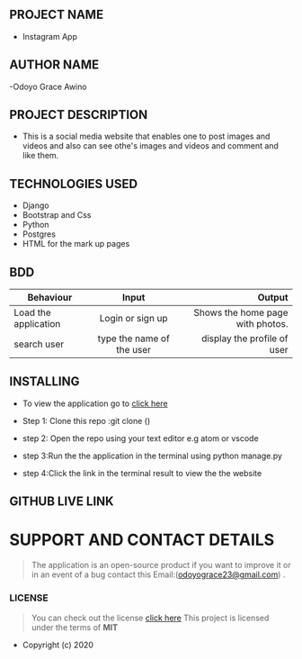 ## PROJECT NAME

- Instagram App

## AUTHOR NAME

-Odoyo Grace Awino

## PROJECT DESCRIPTION


- This is a social media website that enables one to post images and videos and also can see othe's images and videos and comment and like them.



## TECHNOLOGIES USED

- Django
- Bootstrap and Css
- Python 
- Postgres
- HTML for the mark up pages


## BDD
 
| Behaviour                   | Input                  | Output                                             |
| ------------------------    |:----------------------:| --------------------------------------------------:|
| Load the application        | Login or sign up       | Shows the home page with photos.                   |
|search user                  | type the name of the user |display the profile of user|


## INSTALLING

- To view the application go to [click here]()
- Step 1: Clone this repo :git clone ()

- step 2: Open the repo using your text editor e.g atom or vscode

- step 3:Run the the application in  the terminal using python manage.py

- step 4:Click the link in the terminal result to view the the website

## GITHUB LIVE LINK

# SUPPORT AND CONTACT DETAILS
> The application is an open-source product if you  want to improve it or in an event of a bug  contact this
> Email:(odoyograce23@gmail.com) .

### LICENSE
>You can check out the license [click here](https://choosealicense.com/licenses/mit/)
This project is licensed under the terms of **MIT**

- 
  Copyright (c)  2020



